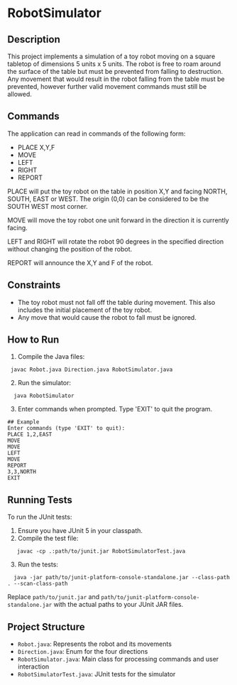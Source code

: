 # RobotSimulator

## Description

This project implements a simulation of a toy robot moving on a square tabletop of dimensions 5 units x 5 units. The robot is free to roam around the surface of the table but must be prevented from falling to destruction. Any movement that would result in the robot falling from the table must be prevented, however further valid movement commands must still be allowed.

## Commands

The application can read in commands of the following form:

- PLACE X,Y,F
- MOVE
- LEFT
- RIGHT
- REPORT

PLACE will put the toy robot on the table in position X,Y and facing NORTH, SOUTH, EAST or WEST.
The origin (0,0) can be considered to be the SOUTH WEST most corner.

MOVE will move the toy robot one unit forward in the direction it is currently facing.

LEFT and RIGHT will rotate the robot 90 degrees in the specified direction without changing the position of the robot.

REPORT will announce the X,Y and F of the robot.

## Constraints

- The toy robot must not fall off the table during movement. This also includes the initial placement of the toy robot.
- Any move that would cause the robot to fall must be ignored.

## How to Run

1. Compile the Java files:
 ```
  javac Robot.java Direction.java RobotSimulator.java
```
2. Run the simulator:
```
  java RobotSimulator
```
3. Enter commands when prompted. Type 'EXIT' to quit the program.
```
## Example
Enter commands (type 'EXIT' to quit):
PLACE 1,2,EAST
MOVE
MOVE
LEFT
MOVE
REPORT
3,3,NORTH
EXIT
```
## Running Tests

To run the JUnit tests:

1. Ensure you have JUnit 5 in your classpath.
2. Compile the test file:
```
   javac -cp .:path/to/junit.jar RobotSimulatorTest.java
```
3. Run the tests:
```
  java -jar path/to/junit-platform-console-standalone.jar --class-path . --scan-class-path
```
Replace `path/to/junit.jar` and `path/to/junit-platform-console-standalone.jar` with the actual paths to your JUnit JAR files.

## Project Structure

- `Robot.java`: Represents the robot and its movements
- `Direction.java`: Enum for the four directions
- `RobotSimulator.java`: Main class for processing commands and user interaction
- `RobotSimulatorTest.java`: JUnit tests for the simulator
